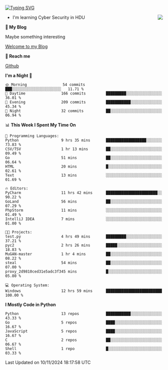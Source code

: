 [![Typing SVG](https://readme-typing-svg.herokuapp.com?font=Fira+Code&pause=1000&random=false&width=450&height=60&lines=Hello+%F0%9F%91%8B%F0%9F%8F%BB;I'm+JBNRZ)](https://git.io/typing-svg)

<a href="#">
  <img align="right" src="https://github-readme-stats.vercel.app/api?username=JBNRZ&show_icons=true&bg_color=15,f2f7fd,E0EAFC" />
</a>

- I'm learning Cyber Security in HDU

 **🌱 My Blog**

Maybe something interesting

[Welcome to my Blog](https://jbnrz.com.cn/)

 **💬 Reach me** 

[Github](https://github.com/JBNRZ)


<!--START_SECTION:waka-->
**I'm a Night 🦉** 

```text
🌞 Morning                54 commits          ███░░░░░░░░░░░░░░░░░░░░░░   11.71 % 
🌆 Daytime                166 commits         █████████░░░░░░░░░░░░░░░░   36.01 % 
🌃 Evening                209 commits         ███████████░░░░░░░░░░░░░░   45.34 % 
🌙 Night                  32 commits          ██░░░░░░░░░░░░░░░░░░░░░░░   06.94 % 
```


📊 **This Week I Spent My Time On** 

```text
💬 Programming Languages: 
Python                   9 hrs 35 mins       ██████████████████░░░░░░░   73.83 % 
CSV/TSV                  1 hr 13 mins        ██░░░░░░░░░░░░░░░░░░░░░░░   09.49 % 
Go                       51 mins             ██░░░░░░░░░░░░░░░░░░░░░░░   06.64 % 
HTML                     20 mins             █░░░░░░░░░░░░░░░░░░░░░░░░   02.61 % 
Text                     13 mins             ░░░░░░░░░░░░░░░░░░░░░░░░░   01.69 % 

🔥 Editors: 
PyCharm                  11 hrs 42 mins      ███████████████████████░░   90.22 % 
GoLand                   56 mins             ██░░░░░░░░░░░░░░░░░░░░░░░   07.29 % 
PhpStorm                 11 mins             ░░░░░░░░░░░░░░░░░░░░░░░░░   01.49 % 
IntelliJ IDEA            7 mins              ░░░░░░░░░░░░░░░░░░░░░░░░░   01.00 % 

🐱‍💻 Projects: 
test.py                  4 hrs 49 mins       █████████░░░░░░░░░░░░░░░░   37.21 % 
pyc2                     2 hrs 26 mins       █████░░░░░░░░░░░░░░░░░░░░   18.83 % 
MuGAN-master             1 hr 4 mins         ██░░░░░░░░░░░░░░░░░░░░░░░   08.22 % 
steal                    54 mins             ██░░░░░░░░░░░░░░░░░░░░░░░   07.00 % 
proxy_2d9810ced31e5adc3f345 mins             █░░░░░░░░░░░░░░░░░░░░░░░░   05.80 % 

💻 Operating System: 
Windows                  12 hrs 59 mins      █████████████████████████   100.00 % 
```

**I Mostly Code in Python** 

```text
Python                   13 repos            ███████████░░░░░░░░░░░░░░   43.33 % 
Go                       5 repos             ████░░░░░░░░░░░░░░░░░░░░░   16.67 % 
JavaScript               5 repos             ████░░░░░░░░░░░░░░░░░░░░░   16.67 % 
C                        2 repos             ██░░░░░░░░░░░░░░░░░░░░░░░   06.67 % 
Shell                    1 repo              █░░░░░░░░░░░░░░░░░░░░░░░░   03.33 % 
```




 Last Updated on 10/11/2024 18:17:58 UTC
<!--END_SECTION:waka-->
